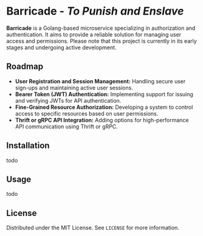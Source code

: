 # Barricade - *To Punish and Enslave*

**Barricade** is a Golang-based microservice specializing in authorization and authentication. It aims to provide a reliable solution for managing user access and permissions. Please note that this project is currently in its early stages and undergoing active development.

## Roadmap

* **User Registration and Session Management:** Handling secure user sign-ups and maintaining active user sessions.
* **Bearer Token (JWT) Authentication:** Implementing support for issuing and verifying JWTs for API authentication.
* **Fine-Grained Resource Authorization:** Developing a system to control access to specific resources based on user permissions.
* **Thrift or gRPC API Integration:** Adding options for high-performance API communication using Thrift or gRPC.

## Installation

todo

## Usage

todo

## License

Distributed under the MIT License. See `LICENSE` for more information.